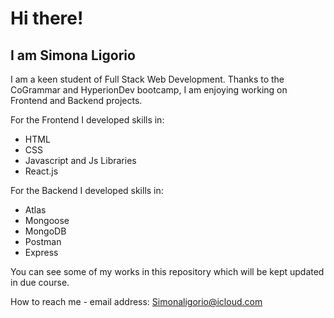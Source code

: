 # Hi there!

## I am Simona Ligorio

I am a keen student of Full Stack Web Development. 
Thanks to the CoGrammar and HyperionDev bootcamp, I am enjoying working on Frontend and Backend projects. 

For the Frontend I developed skills in:
- HTML
- CSS
- Javascript and Js Libraries
- React.js

For the Backend I developed skills in:
- Atlas
- Mongoose
- MongoDB
- Postman
- Express

You can see some of my works in this repository which will be kept updated in due course.

How to reach me - email address: Simonaligorio@icloud.com

<!--
**Sylig/Sylig** is a ✨ _special_ ✨ repository because its `README.md` (this file) appears on your GitHub profile.

Here are some ideas to get you started:

- 🔭 I’m currently working on ...
- 🌱 I’m currently learning ...
- 👯 I’m looking to collaborate on ...
- 🤔 I’m looking for help with ...
- 💬 Ask me about ...
- 📫 How to reach me: ...
- 😄 Pronouns: ...
- ⚡ Fun fact: ...
-->
